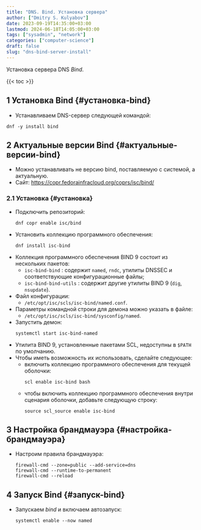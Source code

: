 ```yaml
---
title: "DNS. Bind. Установка сервера"
author: ["Dmitry S. Kulyabov"]
date: 2023-09-19T14:35:00+03:00
lastmod: 2024-06-18T14:05:00+03:00
tags: ["sysadmin", "network"]
categories: ["computer-science"]
draft: false
slug: "dns-bind-server-install"
---
```


Установка сервера DNS _Bind_.

<!--more-->

{{< toc >}}


## <span class="section-num">1</span> Установка Bind {#установка-bind}

-   Устанавливаем DNS-сервер следующей командой:

<!--listend-->

```shell
dnf -y install bind
```


## <span class="section-num">2</span> Актуальные версии Bind {#актуальные-версии-bind}

-   Можно устанавливать не версию bind, поставляемую с системой, а актуальную.
-   Сайт: <https://copr.fedorainfracloud.org/coprs/isc/bind/>


### <span class="section-num">2.1</span> Установка {#установка}

-   Подключить репозиторий:
    ```shell
    dnf copr enable isc/bind
    ```
-   Установить коллекцию программного обеспечения:
    ```shell
    dnf install isc-bind
    ```
-   Коллекция программного обеспечения BIND 9 состоит из нескольких пакетов:
    -   `isc-bind-bind` : содержит `named`, `rndc`, утилиты DNSSEC и соответствующие конфигурационные файлы;
    -   `isc-bind-bind-utils` : содержит другие утилиты BIND 9 (`dig`, `nsupdate`).
-   Файл конфигурации:
    -   `/etc/opt/isc/scls/isc-bind/named.conf`.
-   Параметры командной строки для демона можно указать в файле:
    -   `/etc/opt/isc/scls/isc-bind/sysconfig/named`.
-   Запустить демон:
    ```shell
    systemctl start isc-bind-named
    ```
-   Утилита BIND 9, установленные пакетами SCL, недоступны в `$PATH` по умолчанию.
-   Чтобы иметь возможность их использовать, сделайте следующее:
    -   включить коллекцию программного обеспечения для текущей оболочки:
        ```shell
        scl enable isc-bind bash
        ```
    -   чтобы включить коллекцию программного обеспечения внутри сценария оболочки, добавьте следующую строку:
        ```shell
        source scl_source enable isc-bind
        ```


## <span class="section-num">3</span> Настройка брандмауэра {#настройка-брандмауэра}

-   Настроим правила брандмауэра:
    ```shell
    firewall-cmd --zone=public --add-service=dns
    firewall-cmd --runtime-to-permanent
    firewall-cmd --reload
    ```


## <span class="section-num">4</span> Запуск Bind {#запуск-bind}

-   Запускаем _bind_ и включаем автозапуск:
    ```shell
    systemctl enable --now named
    ```
